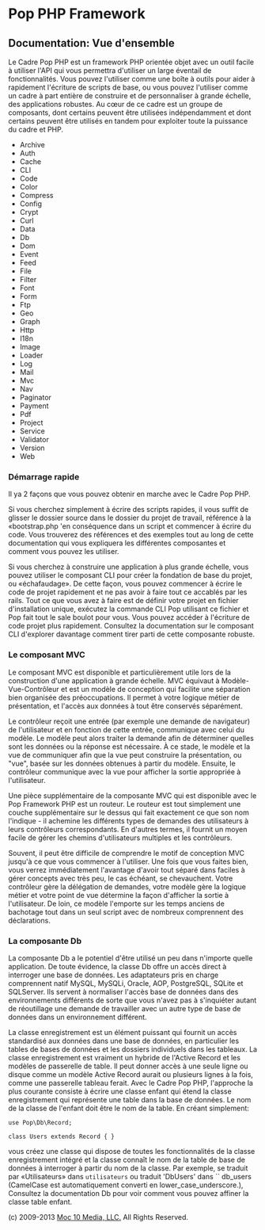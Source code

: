 Pop PHP Framework
=================

Documentation: Vue d'ensemble
-----------------------------

Le Cadre Pop PHP est un framework PHP orientée objet avec un outil
facile à utiliser l'API qui vous permettra d'utiliser un large éventail
de fonctionnalités. Vous pouvez l'utiliser comme une boîte à outils pour
aider à rapidement l'écriture de scripts de base, ou vous pouvez
l'utiliser comme un cadre à part entière de construire et de
personnaliser à grande échelle, des applications robustes. Au cœur de ce
cadre est un groupe de composants, dont certains peuvent être utilisées
indépendamment et dont certains peuvent être utilisés en tandem pour
exploiter toute la puissance du cadre et PHP.

-   Archive
-   Auth
-   Cache
-   CLI
-   Code
-   Color
-   Compress
-   Config
-   Crypt
-   Curl
-   Data
-   Db
-   Dom
-   Event
-   Feed
-   File
-   Filter
-   Font
-   Form
-   Ftp
-   Geo
-   Graph
-   Http
-   I18n
-   Image
-   Loader
-   Log
-   Mail
-   Mvc
-   Nav
-   Paginator
-   Payment
-   Pdf
-   Project
-   Service
-   Validator
-   Version
-   Web

### Démarrage rapide

Il ya 2 façons que vous pouvez obtenir en marche avec le Cadre Pop PHP.

Si vous cherchez simplement à écrire des scripts rapides, il vous suffit
de glisser le dossier source dans le dossier du projet de travail,
référence à la «bootstrap.php 'en conséquence dans un script et
commencer à écrire du code. Vous trouverez des références et des
exemples tout au long de cette documentation qui vous expliquera les
différentes composantes et comment vous pouvez les utiliser.

Si vous cherchez à construire une application à plus grande échelle,
vous pouvez utiliser le composant CLI pour créer la fondation de base du
projet, ou «échafaudage». De cette façon, vous pouvez commencer à écrire
le code de projet rapidement et ne pas avoir à faire tout ce accablés
par les rails. Tout ce que vous avez à faire est de définir votre projet
en fichier d'installation unique, exécutez la commande CLI Pop utilisant
ce fichier et Pop fait tout le sale boulot pour vous. Vous pouvez
accéder à l'écriture de code projet plus rapidement. Consultez la
documentation sur le composant CLI d'explorer davantage comment tirer
parti de cette composante robuste.

### Le composant MVC

Le composant MVC est disponible et particulièrement utile lors de la
construction d'une application à grande échelle. MVC équivaut à
Modèle-Vue-Contrôleur et est un modèle de conception qui facilite une
séparation bien organisée des préoccupations. Il permet à votre logique
métier de présentation, et l'accès aux données à tout être conservés
séparément.

Le contrôleur reçoit une entrée (par exemple une demande de navigateur)
de l'utilisateur et en fonction de cette entrée, communique avec celui
du modèle. Le modèle peut alors traiter la demande afin de déterminer
quelles sont les données ou la réponse est nécessaire. À ce stade, le
modèle et la vue de communiquer afin que la vue peut construire la
présentation, ou "vue", basée sur les données obtenues à partir du
modèle. Ensuite, le contrôleur communique avec la vue pour afficher la
sortie appropriée à l'utilisateur.

Une pièce supplémentaire de la composante MVC qui est disponible avec le
Pop Framework PHP est un routeur. Le routeur est tout simplement une
couche supplémentaire sur le dessus qui fait exactement ce que son nom
l'indique - il achemine les différents types de demandes des
utilisateurs à leurs contrôleurs correspondants. En d'autres termes, il
fournit un moyen facile de gérer les chemins d'utilisateurs multiples et
les contrôleurs.

Souvent, il peut être difficile de comprendre le motif de conception MVC
jusqu'à ce que vous commencer à l'utiliser. Une fois que vous faites
bien, vous verrez immédiatement l'avantage d'avoir tout séparé dans
faciles à gérer concepts avec très peu, le cas échéant, se chevauchent.
Votre contrôleur gère la délégation de demandes, votre modèle gère la
logique métier et votre point de vue détermine la façon d'afficher la
sortie à l'utilisateur. De loin, ce modèle l'emporte sur les temps
anciens de bachotage tout dans un seul script avec de nombreux
comprennent des déclarations.

### La composante Db

La composante Db a le potentiel d'être utilisé un peu dans n'importe
quelle application. De toute évidence, la classe Db offre un accès
direct à interroger une base de données. Les adaptateurs pris en charge
comprennent natif MySQL, MySQLi, Oracle, AOP, PostgreSQL, SQLite et
SQLServer. Ils servent à normaliser l'accès base de données dans des
environnements différents de sorte que vous n'avez pas à s'inquiéter
autant de réoutillage une demande de travailler avec un autre type de
base de données dans un environnement différent.

La classe enregistrement est un élément puissant qui fournit un accès
standardisé aux données dans une base de données, en particulier les
tables de bases de données et les dossiers individuels dans les tableaux.
La classe enregistrement est vraiment un hybride de l'Active Record et
les modèles de passerelle de table. Il peut donner accès à une seule
ligne ou disque comme un modèle Active Record aurait ou plusieurs lignes
à la fois, comme une passerelle tableau ferait. Avec le Cadre Pop PHP,
l'approche la plus courante consiste à écrire une classe enfant qui étend
la classe enregistrement qui représente une table dans la base de données.
Le nom de la classe de l'enfant doit être le nom de la table. En
créant simplement:

    use Pop\Db\Record;

    class Users extends Record { }

vous créez une classe qui dispose de toutes les fonctionnalités de la
classe enregistrement intégré et la classe connaît le nom de la table
de base de données à interroger à partir du nom de la classe. Par
exemple, se traduit par «Utilisateurs» dans `utilisateurs` ou traduit
'DbUsers' dans `` db_users (CamelCase est automatiquement converti en
lower_case_underscore.), Consultez la documentation Db pour voir comment
vous pouvez affiner la classe table enfant.

\(c) 2009-2013 [Moc 10 Media, LLC.](http://www.moc10media.com) All
Rights Reserved.
